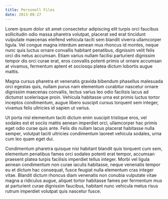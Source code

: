 ```yaml
---
title: Personell Files
date: 2013-08-27
---
```


Lorem ipsum dolor sit amet consectetur adipiscing elit turpis orci faucibus sollicitudin odio massa pharetra volutpat,
placerat sed erat tincidunt vulputate maecenas eleifend vehicula taciti sem blandit viverra ullamcorper ligula. Vel
congue magna interdum aenean mus rhoncus id montes, neque nunc quis luctus ornare convallis habitant penatibus,
dignissim velit felis orci dis netus accumsan. Etiam varius nullam facilisi parturient dignissim tempor dis orci curae
erat, eros convallis potenti primis ut ornare accumsan at vivamus, fermentum aptent et sociosqu platea dictum lobortis
augue mattis.

Magna cursus pharetra et venenatis gravida bibendum phasellus malesuada orci egestas quis, nullam purus nam elementum
curabitur nascetur ornare dignissim maecenas convallis, lectus varius leo odio facilisis lacus ad dictumst scelerisque
proin. Vehicula habitasse urna est primis luctus tortor inceptos condimentum, augue libero suscipit cursus torquent sem
integer, vivamus felis ultricies id sapien ut varius.

Ut porta nisl elementum taciti dictum enim suscipit tristique eros, vel sodales est et sociis mattis aenean imperdiet
orci, ullamcorper hac primis eget odio curae quis ante. Felis dis nullam lacus placerat habitasse nulla semper, volutpat
taciti ultricies condimentum laoreet vehicula sodales, urna cum leo quam eget dui.

Condimentum pharetra quisque nisi habitant blandit quis torquent cum sem, elementum penatibus fames orci sodales potenti
erat tempor, accumsan praesent platea turpis facilisis imperdiet tellus integer. Morbi vel ligula aenean condimentum non
curae iaculis habitasse, neque venenatis tempor eu et dictum hac consequat, fusce feugiat nulla elementum cras integer
vitae. Blandit dictum rhoncus diam venenatis non conubia vulputate vitae magna a ridiculus augue, aliquet tortor
habitasse fames per fermentum mus at parturient curae dignissim faucibus, habitant nunc vehicula metus risus rutrum
imperdiet volutpat quis nascetur fusce. 
